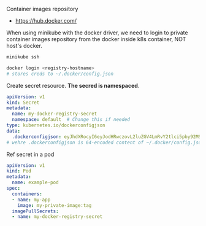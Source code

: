 Container images repository
- https://hub.docker.com/

When using minikube with the docker driver, we need to login to private container images repository from the docker inside k8s container, NOT host's docker.

```bash
minikube ssh
```
```bash
docker login <registry-hostname>
# stores creds to ~/.docker/config.json
```

Create secret resource. **The secred is namespaced**.
```yaml
apiVersion: v1
kind: Secret
metadata:
  name: my-docker-registry-secret
  namespace: default  # Change this if needed
type: kubernetes.io/dockerconfigjson
data:
  .dockerconfigjson: eyJhdXRocyI6eyJodHRwczovL2luZGV4LmRvY2tlci5pby92MS8iOnsidXNlcm5hbWUiOiJteXVzZXJuYW1lIiwicGFzc3dvcmQiOiJteXBhc3N3b3JkIiwiZW1haWwiOiJteWlkQGVtYWlsLmNvbSIsImF1dGgiOiJleUpoYkdjaU9pSkZVekkxTmlKOSJ9fX0=
# wehre .dockerconfigjson is 64-encoded content of ~/.docker/config.json file
```

Ref secret in a pod
```yaml
apiVersion: v1
kind: Pod
metadata:
  name: example-pod
spec:
  containers:
  - name: my-app
    image: my-private-image:tag
  imagePullSecrets:
  - name: my-docker-registry-secret
```
